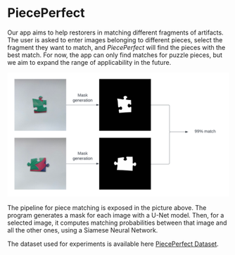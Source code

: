 # PiecePerfect

Our app aims to help restorers in matching different fragments of artifacts. The user is asked to enter images belonging to different pieces, select the fragment they want to match, and <i>PiecePerfect</i> will find
the pieces with the best match. For now, the app can only find matches for puzzle pieces, but we aim to
expand the range of applicability in the future.

<img src="./static/utils/app-pipeline.png" width="1287" alt="app pipeline"/>

The pipeline for piece matching is exposed in the picture above. The program 
generates a mask for each image with a U-Net model. Then, for a selected image,
it computes matching probabilities between that image and all the other ones, 
using a Siamese Neural Network.

The dataset used for experiments is available here [PiecePerfect Dataset](https://www.kaggle.com/datasets/ralucachiss/pieceperfect-dataset).
